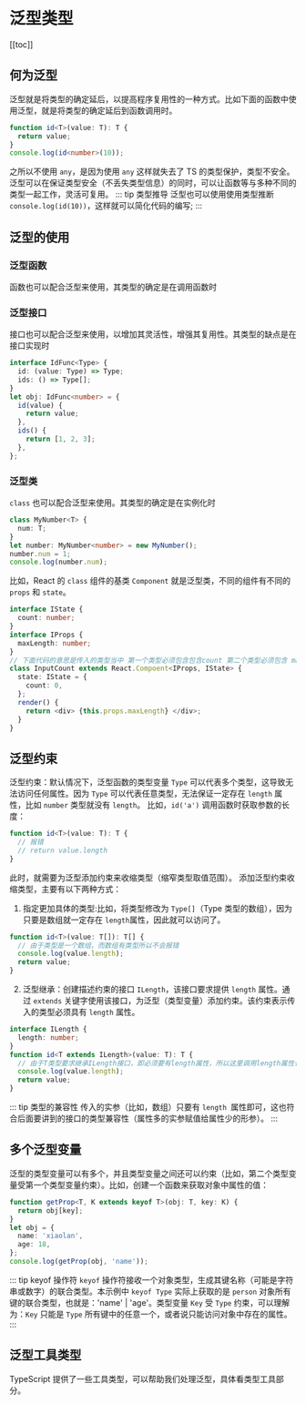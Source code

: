 # 泛型类型

[[toc]]

## 何为泛型

泛型就是将类型的确定延后，以提高程序复用性的一种方式。比如下面的函数中使用泛型，就是将类型的确定延后到函数调用时。

```ts
function id<T>(value: T): T {
  return value;
}
console.log(id<number>(10));
```

之所以不使用 `any`，是因为使用 `any` 这样就失去了 TS 的类型保护，类型不安全。泛型可以在保证类型安全（不丢失类型信息）的同时，可以让函数等与多种不同的类型一起工作，灵活可复用。
::: tip 类型推导
泛型也可以使用使用类型推断`console.log(id(10))`，这样就可以简化代码的编写;
:::

## 泛型的使用

### 泛型函数

函数也可以配合泛型来使用，其类型的确定是在调用函数时

### 泛型接口

接口也可以配合泛型来使用，以增加其灵活性，增强其复用性。其类型的缺点是在接口实现时

```ts
interface IdFunc<Type> {
  id: (value: Type) => Type;
  ids: () => Type[];
}
let obj: IdFunc<number> = {
  id(value) {
    return value;
  },
  ids() {
    return [1, 2, 3];
  },
};
```

### 泛型类

`class` 也可以配合泛型来使用。其类型的确定是在实例化时

```ts
class MyNumber<T> {
  num: T;
}
let number: MyNumber<number> = new MyNumber();
number.num = 1;
console.log(number.num);
```

比如，React 的 `class` 组件的基类 `Component` 就是泛型类，不同的组件有不同的 `props` 和 `state`。

```ts
interface IState {
  count: number;
}
interface IProps {
  maxLength: number;
}
// 下面代码的意思是传入的类型当中 第一个类型必须包含包含count 第二个类型必须包含 maxLength
class InputCount extends React.Compoent<IProps, IState> {
  state: IState = {
    count: 0,
  };
  render() {
    return <div> {this.props.maxLength} </div>;
  }
}
```

## 泛型约束

泛型约束：默认情况下，泛型函数的类型变量 `Type` 可以代表多个类型，这导致无法访问任何属性。因为 `Type` 可以代表任意类型，无法保证一定存在 `length` 属性，比如 `number` 类型就没有 `length`。
比如，`id('a')` 调用函数时获取参数的长度：

```ts
function id<T>(value: T): T {
  // 报错
  // return value.length
}
```

此时，就需要为泛型添加约束来收缩类型（缩窄类型取值范围）。
添加泛型约束收缩类型，主要有以下两种方式：

1. 指定更加具体的类型:比如，将类型修改为 `Type[]`（Type 类型的数组），因为只要是数组就一定存在 `length`属性，因此就可以访问了。

```ts
function id<T>(value: T[]): T[] {
  // 由于类型是一个数组，而数组有类型所以不会报错
  console.log(value.length);
  return value;
}
```

2. 泛型继承：创建描述约束的接口 `ILength`，该接口要求提供 `length` 属性。通过 `extends` 关键字使用该接口，为泛型（类型变量）添加约束。该约束表示传入的类型必须具有 `length` 属性。

```ts
interface ILength {
  length: number;
}
function id<T extends ILength>(value: T): T {
  // 由于T类型要求继承ILength接口，即必须要有length属性，所以这里调用length属性也不会报错
  console.log(value.length);
  return value;
}
```

::: tip 类型的兼容性
传入的实参（比如，数组）只要有 `length `属性即可，这也符合后面要讲到的接口的类型兼容性（属性多的实参赋值给属性少的形参）。
:::

## 多个泛型变量

泛型的类型变量可以有多个，并且类型变量之间还可以约束（比如，第二个类型变量受第一个类型变量约束）。比如，创建一个函数来获取对象中属性的值：

```ts
function getProp<T, K extends keyof T>(obj: T, key: K) {
  return obj[key];
}
let obj = {
  name: 'xiaolan',
  age: 18,
};
console.log(getProp(obj, 'name'));
```

::: tip keyof 操作符
`keyof` 操作符接收一个对象类型，生成其键名称（可能是字符串或数字）的联合类型。本示例中 `keyof Type` 实际上获取的是 `person` 对象所有键的联合类型，也就是：'name' | 'age'。类型变量 `Key` 受 `Type` 约束，可以理解为：`Key` 只能是 `Type` 所有键中的任意一个，或者说只能访问对象中存在的属性。
:::

## 泛型工具类型

TypeScript 提供了一些工具类型，可以帮助我们处理泛型，具体看类型工具部分。
